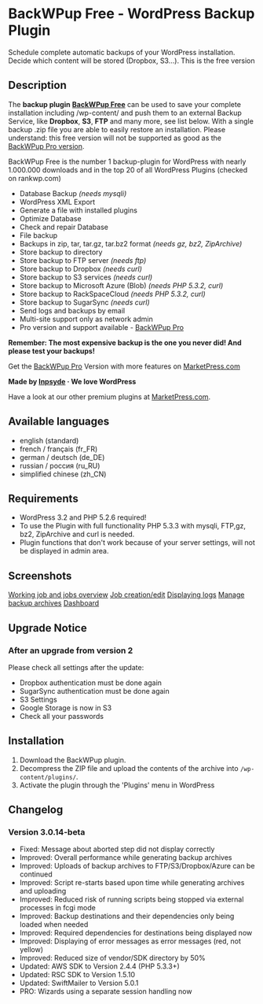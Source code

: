 # BackWPup Free - WordPress Backup Plugin
Schedule complete automatic backups of your WordPress installation. Decide which content will be stored (Dropbox, S3…). This is the free version

## Description
The **backup plugin** **[BackWPup Free](http://marketpress.com/product/backwpup-pro/)** can be used to save your complete installation including /wp-content/ and push them to an external Backup Service, like **Dropbox**, **S3**, **FTP** and many more, see list below. With a single backup .zip file you are able to easily restore an installation. Please understand: this free version will not be supported as good as the [BackWPup Pro version](http://marketpress.com/product/backwpup-pro/).

BackWPup Free is the number 1 backup-plugin for WordPress with nearly 1.000.000 downloads and in the top 20 of all WordPress Plugins (checked on rankwp.com)

* Database Backup  *(needs mysqli)*
* WordPress XML Export
* Generate a file with installed plugins
* Optimize Database
* Check and repair Database
* File backup
* Backups in zip, tar, tar.gz, tar.bz2 format *(needs gz, bz2, ZipArchive)*
* Store backup to directory
* Store backup to FTP server *(needs ftp)*
* Store backup to Dropbox *(needs curl)*
* Store backup to S3 services *(needs curl)*
* Store backup to Microsoft Azure (Blob) *(needs PHP 5.3.2, curl)*
* Store backup to RackSpaceCloud *(needs PHP 5.3.2, curl)*
* Store backup to SugarSync *(needs curl)*
* Send logs and backups by email
* Multi-site support only as network admin
* Pro version and support available - [BackWPup Pro](http://marketpress.com/product/backwpup-pro/)


**Remember: The most expensive backup is the one you never did! And please test your backups!**

Get the [BackWPup Pro](http://marketpress.com/product/backwpup-pro/) Version with more features on [MarketPress.com](http://marketpress.com/product/backwpup-pro/)

**Made by [Inpsyde](http://inpsyde.com) &middot; We love WordPress**

Have a look at our other premium plugins at [MarketPress.com](http://marketpress.com).


## Available languages
* english (standard)
* french / français (fr_FR)
* german / deutsch (de_DE)
* russian / pоссия (ru_RU)
* simplified chinese (zh_CN)

## Requirements
* WordPress 3.2 and PHP 5.2.6 required!
* To use the Plugin with full functionality PHP 5.3.3 with mysqli, FTP,gz, bz2,  ZipArchive and curl is needed.
* Plugin functions that don't work because of your server settings, will not be displayed in admin area.


## Screenshots

[Working job and jobs overview](https://raw.github.com/inpsyde/backwpup/master/screenshot-1.png)
[Job creation/edit](https://raw.github.com/inpsyde/backwpup/master/screenshot-2.png)
[Displaying logs](https://raw.github.com/inpsyde/backwpup/master/screenshot-3.png)
[Manage backup archives](https://raw.github.com/inpsyde/backwpup/master/screenshot-4.png)
[Dashboard](https://raw.github.com/inpsyde/backwpup/master/screenshot-5.png)

## Upgrade Notice
### After an upgrade from version 2

Please check all settings after the update:

* Dropbox authentication must be done again
* SugarSync authentication must be done again
* S3 Settings
* Google Storage is now in S3
* Check all your passwords

## Installation

1. Download the BackWPup plugin.
2. Decompress the ZIP file and upload the contents of the archive into `/wp-content/plugins/`.
3. Activate the plugin through the 'Plugins' menu in WordPress


## Changelog
### Version 3.0.14-beta
* Fixed: Message about aborted step did not display correctly
* Improved: Overall performance while generating backup archives
* Improved: Uploads of backup archives to FTP/S3/Dropbox/Azure can be continued
* Improved: Script re-starts based upon time while generating archives and uploading
* Improved: Reduced risk of running scripts being stopped via external processes in fcgi mode
* Improved: Backup destinations and their dependencies only being loaded when needed
* Improved: Required dependencies for destinations being displayed now
* Improved: Displaying of error messages as error messages (red, not yellow)
* Improved: Reduced size of vendor/SDK directory by 50%
* Updated: AWS SDK to Version 2.4.4 (PHP 5.3.3+)
* Updated: RSC SDK to Version 1.5.10
* Updated: SwiftMailer to Version 5.0.1
* PRO: Wizards using a separate session handling now
